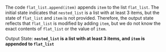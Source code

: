 The code `flat_list.append(item)` appends `item` to the list `flat_list`. The initial state indicates that `nested_list` is a list with at least 3 items, but the state of `flat_list` and `item` is not provided. Therefore, the output state reflects that `flat_list` is modified by adding `item`, but we do not know the exact contents of `flat_list` or the value of `item`.

Output State: **`nested_list` is a list with at least 3 items, and `item` is appended to `flat_list`**